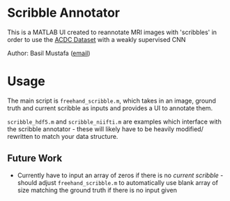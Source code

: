 # Scribble Annotator

This is a MATLAB UI created to reannotate MRI images with 'scribbles'
in order to use the [ACDC Dataset](https://www.creatis.insa-lyon.fr/Challenge/acdc/databases.html)
with a weakly supervised CNN

Author: Basil Mustafa ([email](mailto:bm490@cam.ac.uk))

# Usage
The main script is ```freehand_scribble.m```, which takes in an image, 
ground truth and current scribble as inputs and provides a UI to annotate them.

```scribble_hdf5.m``` and ```scribble_niifti.m```  are examples which interface
with the scribble annotator - these will likely have to be heavily modified/
rewritten to match your data structure.

## Future Work
* Currently have to input an array of zeros if there is no _current scribble_ - 
should adjust ```freehand_scribble.m``` to automatically use blank array of size
matching the ground truth if there is no input given